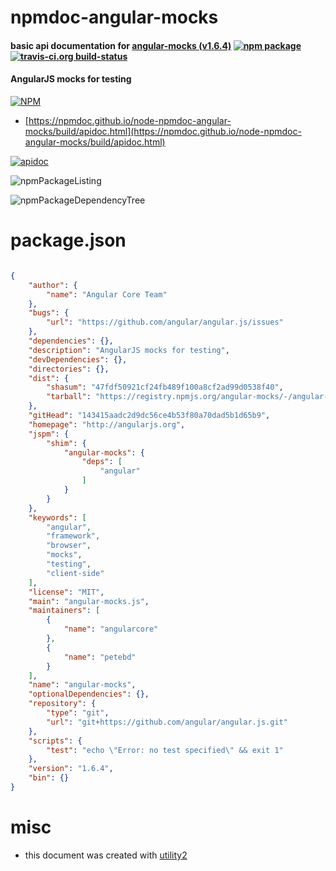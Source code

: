 # npmdoc-angular-mocks

#### basic api documentation for  [angular-mocks (v1.6.4)](http://angularjs.org)  [![npm package](https://img.shields.io/npm/v/npmdoc-angular-mocks.svg?style=flat-square)](https://www.npmjs.org/package/npmdoc-angular-mocks) [![travis-ci.org build-status](https://api.travis-ci.org/npmdoc/node-npmdoc-angular-mocks.svg)](https://travis-ci.org/npmdoc/node-npmdoc-angular-mocks)

#### AngularJS mocks for testing

[![NPM](https://nodei.co/npm/angular-mocks.png?downloads=true&downloadRank=true&stars=true)](https://www.npmjs.com/package/angular-mocks)

- [https://npmdoc.github.io/node-npmdoc-angular-mocks/build/apidoc.html](https://npmdoc.github.io/node-npmdoc-angular-mocks/build/apidoc.html)

[![apidoc](https://npmdoc.github.io/node-npmdoc-angular-mocks/build/screenCapture.buildCi.browser.%252Ftmp%252Fbuild%252Fapidoc.html.png)](https://npmdoc.github.io/node-npmdoc-angular-mocks/build/apidoc.html)

![npmPackageListing](https://npmdoc.github.io/node-npmdoc-angular-mocks/build/screenCapture.npmPackageListing.svg)

![npmPackageDependencyTree](https://npmdoc.github.io/node-npmdoc-angular-mocks/build/screenCapture.npmPackageDependencyTree.svg)



# package.json

```json

{
    "author": {
        "name": "Angular Core Team"
    },
    "bugs": {
        "url": "https://github.com/angular/angular.js/issues"
    },
    "dependencies": {},
    "description": "AngularJS mocks for testing",
    "devDependencies": {},
    "directories": {},
    "dist": {
        "shasum": "47fdf50921cf24fb489f100a8cf2ad99d0538f40",
        "tarball": "https://registry.npmjs.org/angular-mocks/-/angular-mocks-1.6.4.tgz"
    },
    "gitHead": "143415aadc2d9dc56ce4b53f80a70dad5b1d65b9",
    "homepage": "http://angularjs.org",
    "jspm": {
        "shim": {
            "angular-mocks": {
                "deps": [
                    "angular"
                ]
            }
        }
    },
    "keywords": [
        "angular",
        "framework",
        "browser",
        "mocks",
        "testing",
        "client-side"
    ],
    "license": "MIT",
    "main": "angular-mocks.js",
    "maintainers": [
        {
            "name": "angularcore"
        },
        {
            "name": "petebd"
        }
    ],
    "name": "angular-mocks",
    "optionalDependencies": {},
    "repository": {
        "type": "git",
        "url": "git+https://github.com/angular/angular.js.git"
    },
    "scripts": {
        "test": "echo \"Error: no test specified\" && exit 1"
    },
    "version": "1.6.4",
    "bin": {}
}
```



# misc
- this document was created with [utility2](https://github.com/kaizhu256/node-utility2)

